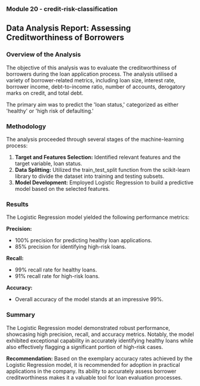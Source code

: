 ### Module 20 - credit-risk-classification

## Data Analysis Report: Assessing Creditworthiness of Borrowers

### Overview of the Analysis

The objective of this analysis was to evaluate the creditworthiness of borrowers during the loan application process. The analysis utilised a variety of borrower-related metrics, including loan size, interest rate, borrower income, debt-to-income ratio, number of accounts, derogatory marks on credit, and total debt.

The primary aim was to predict the 'loan status,' categorized as either 'healthy' or 'high risk of defaulting.'

### Methodology

The analysis proceeded through several stages of the machine-learning process:

1. **Target and Features Selection:** Identified relevant features and the target variable, loan status.
2. **Data Splitting:** Utilized the train_test_split function from the scikit-learn library to divide the dataset into training and testing subsets.
3. **Model Development:** Employed Logistic Regression to build a predictive model based on the selected features.

### Results

The Logistic Regression model yielded the following performance metrics:

**Precision:**

- 100% precision for predicting healthy loan applications.
- 85% precision for identifying high-risk loans.

**Recall:**

- 99% recall rate for healthy loans.
- 91% recall rate for high-risk loans.

**Accuracy:**

- Overall accuracy of the model stands at an impressive 99%.

### Summary

The Logistic Regression model demonstrated robust performance, showcasing high precision, recall, and accuracy metrics. Notably, the model exhibited exceptional capability in accurately identifying healthy loans while also effectively flagging a significant portion of high-risk cases.

**Recommendation:**
Based on the exemplary accuracy rates achieved by the Logistic Regression model, it is recommended for adoption in practical applications in the company. Its ability to accurately assess borrower creditworthiness makes it a valuable tool for loan evaluation processes.
